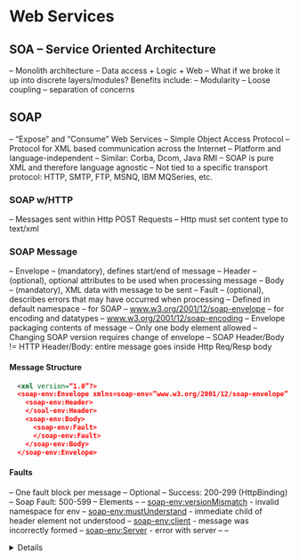 # Web Services
## SOA – Service Oriented Architecture
  – Monolith architecture
  – Data access + Logic + Web
  – What if we broke it up into discrete layers/modules? Benefits include:
    – Modularity
    – Loose coupling
    – separation of concerns

## SOAP
  – “Expose” and “Consume” Web Services
  – Simple Object Access Protocol
  – Protocol for XML based communication across the Internet
  – Platform and language-independent
  – Similar: Corba, Dcom, Java RMI
  – SOAP is pure XML and therefore language agnostic
  – Not tied to a specific transport protocol: HTTP, SMTP, FTP, MSNQ, IBM MQSeries, etc.

### SOAP w/HTTP
  – Messages sent within Http POST Requests
  – Http must set content type to text/xml

### SOAP Message
  – Envelope – (mandatory), defines start/end of message
  – Header – (optional), optional attributes to be used when processing message
  – Body – (mandatory), XML data with message to be sent
  – Fault – (optional), describes errors that may have occurred when processing
  – Defined in default namespace
  – for SOAP – www.w3.org/2001/12/soap-envelope
  – for encoding and datatypes – www.w3.org/2001/12/soap-encoding
  – Envelope packaging contents of message
  – Only one body element allowed
  – Changing SOAP version requires change of envelope
  – SOAP Header/Body != HTTP Header/Body: entire message goes inside Http Req/Resp body
  #### Message Structure
  ```xml
    <xml version=“1.0”?>
    <soap-env:Envelope xmlns=soap-env=”www.w3.org/2001/12/soap-envelope” soap-env:encodingStyle=”www.w3.org/2001/12/soap-encoding”>
      <soap-env:Header>
      </soal-env:Header>
      <soap-env:Body>
        <soap-env:Fault>
        </soap-env:Fault>
      </soap-env:Body>
    </soap-env:Envelope>
  ```

  #### Faults
  – One fault block per message
  – Optional
  – Success: 200-299 (HttpBinding)
  – Soap Fault: 500-599
  – Elements
    – <faultCode>
    – <soap-env:versionMismatch> - invalid namespace for env
    – <soap-env:mustUnderstand> - immediate child of header element not understood
    – <soap-env:client> - message was incorrectly formed
    – <soap-env:Server> - error with server
    – <faultString>
    – <details>
    
### WSDL
  – Web Service Description Language
  – XML file describing everything about the service
  – “Contract” or “Endpoint”
  – Like an interface
  – Contract first vs contract last
  – Two ways of creating a soap service
  – Did you write WSDL first, or Implementation (Java code) first?
  – Important WSDL Elements (definitions):
  – name (optional)
  – targetNamespace – logical namespace for info about service
  – xmlns – default wsdl namespace, http://schema.xmlsoap.org/wsdl
  – All WSDL elements go in this namespace
  – xmlns:xsd, xmlns:soap
  – Specifies soap-specific info and datatypes
    – types port message porttype operation (definition) binding service
    – types – any complex datatype used in document (not necessary if only simple types)
    – port – specify single endpoint as address for binding
    – message – define data elements for each operation (method params, return values)
    – porttype – defines operations that can be performed and the messages involved
    – operation – abstract description of action supported by service
    – binding – specify protocol and data format for operations and messages
    – service – specify port address(es) of binding
    
### Jax-WS – Java API for XML Web Services
  – This is to set up service providers + consumers
  – Annotation-based
  – Supported by open source framework Apache CXF (also supports other protocols)
  – Jax-B – Java Architecture for XML Binding
  – Marshalling – convert Java obj → XML file
  – Unmarshalling – convert XML → Java obj
  – WSDL Soap Binding styles
  – Use to translate WSDL binding to soap message body
  – Model: Literal (DOCUMENT) vs Encoded (RPC)
  – DOCUMENT – you define XML structure of message body (“message-oriented”)
  – RPC – request body must contain operation name and method parameters
  – Literal: contents conform to user-defined xsd
  – Encoded: uses xsd datatypes but body doesn't need to conform to user-defined xsd

## Rest Services
  – Representational State Transfer
  – Stateless interactions
  – Creating Web APIs
  – Http messaging
  – Data exchanged by XML/JSON
  – Using simple url endpoints to connect to resources
  – Soap vs Rest
    – Soap
      – Handles many protocols (smtp, http, ftp, etc)
      – Must pecify what requests/responses contain (xml/json/yaml/etc)
      – Strict contract (wsdl)
    – Rest
      – Http only
      – Don't need to specify request/resonse contents
      – Not contractual – documentation is only source of information
      – Easier to use/write, works well with json
  – Best Practices
  – Validate all user input (mostly to avoid sql injection)
  – Check for malformed xml/json
  – Session-based authentication – validate user before allowing request
  – No sensitive information in url (user name, password, id, etc)
  – Restrict Http verbs
  
  ### Http Methods
  – Get, Post, Put, Delete, Head, Options, Connect, Trace
  – Rest is highly opinionated, allowing us to write any behavior for a method
  #### Http Request
    – Verb – Http Method
    – URI – Uniform Resource Identifier, identifies resource on server
    – Version – Http version
    – Header – Meta data, key-value pairs, formatting, other details
    – Body – Message content or resource representation
  #### Http Response
    – Status – Indicates success or failure, between 100-599
    – Version
    – Header – Meta data, key-values (content length, timestamp, content type, etc)
    – Body
